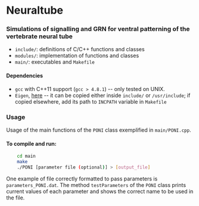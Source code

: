 # Neuraltube

### Simulations of signalling and GRN for ventral patterning of the vertebrate neural tube

- `include/`: definitions of C/C++ functions and classes 
- `modules/`: implementation of functions and classes
- `main/`: executables and `Makefile`

#### Dependencies

- `gcc` with C++11 support (`gcc > 4.8.1`) -- only tested on UNIX.
- `Eigen`, [here](http://eigen.tuxfamily.org/index.php?title=Main_Page) -- it can be copied either inside `include/` or `/usr/include`; if copied elsewhere, add its path to `INCPATH` variable in `Makefile`


### Usage

Usage of the main functions of the `PONI` class exemplified in `main/PONI.cpp`.

#### To compile and run:

```bash
	cd main
	make
	./PONI [parameter file (optional)] > [output_file]
```

One example of file correctly formatted to pass parameters is `parameters_PONI.dat`.
The method `testParameters` of the `PONI` class prints current values of each parameter and shows the correct name to be used in the file.